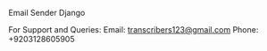 Email Sender Django


For Support and Queries: Email: transcribers123@gmail.com Phone: +9203128605905